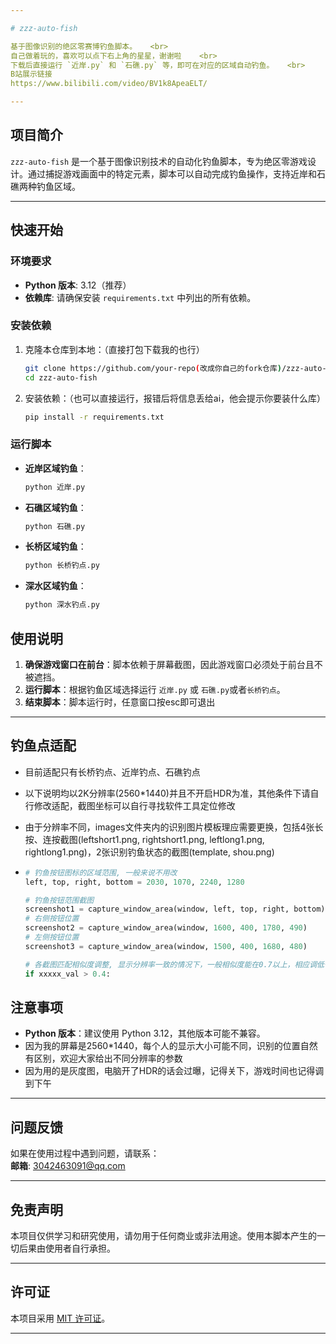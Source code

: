 ```yaml
---

# zzz-auto-fish

基于图像识别的绝区零赛博钓鱼脚本。   <br>
自己做着玩的，喜欢可以点下右上角的星星，谢谢啦    <br>
下载后直接运行 `近岸.py` 和 `石礁.py` 等，即可在对应的区域自动钓鱼。   <br>
B站展示链接
https://www.bilibili.com/video/BV1k8ApeaELT/ 

---
```


## 项目简介

`zzz-auto-fish` 是一个基于图像识别技术的自动化钓鱼脚本，专为绝区零游戏设计。通过捕捉游戏画面中的特定元素，脚本可以自动完成钓鱼操作，支持近岸和石礁两种钓鱼区域。

---

## 快速开始

### 环境要求

- **Python 版本**: 3.12（推荐）
- **依赖库**: 请确保安装 `requirements.txt` 中列出的所有依赖。

### 安装依赖

1. 克隆本仓库到本地：（直接打包下载我的也行）
   ```bash
   git clone https://github.com/your-repo(改成你自己的fork仓库)/zzz-auto-fish.git
   cd zzz-auto-fish
   ```
2. 安装依赖：（也可以直接运行，报错后将信息丢给ai，他会提示你要装什么库）
   ```bash
   pip install -r requirements.txt
   ```

### 运行脚本

- **近岸区域钓鱼**：
  ```bash
  python 近岸.py
  ```
- **石礁区域钓鱼**：
  
  ```bash
  python 石礁.py
  ```

- **长桥区域钓鱼**：

  ```bash
  python 长桥钓点.py
  ```

- **深水区域钓鱼**：

  ```bash
  python 深水钓点.py
  ```


## 使用说明

1. **确保游戏窗口在前台**：脚本依赖于屏幕截图，因此游戏窗口必须处于前台且不被遮挡。
2. **运行脚本**：根据钓鱼区域选择运行 `近岸.py` 或 `石礁.py`或者`长桥钓点`。
3. **结束脚本**：脚本运行时，任意窗口按esc即可退出

---

## 钓鱼点适配

- 目前适配只有长桥钓点、近岸钓点、石礁钓点

- 以下说明均以2K分辨率(2560*1440)并且不开启HDR为准，其他条件下请自行修改适配，截图坐标可以自行寻找软件工具定位修改

- 由于分辨率不同，images文件夹内的识别图片模板理应需要更换，包括4张长按、连按截图(leftshort1.png, rightshort1.png, leftlong1.png, rightlong1.png)，2张识别钓鱼状态的截图(template, shou.png)

- ```python
  # 钓鱼按钮图标的区域范围, 一般来说不用改
  left, top, right, bottom = 2030, 1070, 2240, 1280
  
  # 钓鱼按钮范围截图
  screenshot1 = capture_window_area(window, left, top, right, bottom)
  # 右侧按钮位置
  screenshot2 = capture_window_area(window, 1600, 400, 1780, 490)
  # 左侧按钮位置
  screenshot3 = capture_window_area(window, 1500, 400, 1680, 480)
  
  # 各截图匹配相似度调整, 显示分辨率一致的情况下，一般相似度能在0.7以上，相应调低一点也行，留意运行时控制台的print信息调整
  if xxxxx_val > 0.4:
  ```

## 注意事项

- **Python 版本**：建议使用 Python 3.12，其他版本可能不兼容。
- 因为我的屏幕是2560*1440，每个人的显示大小可能不同，识别的位置自然有区别，欢迎大家给出不同分辨率的参数
- 因为用的是灰度图，电脑开了HDR的话会过曝，记得关下，游戏时间也记得调到下午
---

## 问题反馈

如果在使用过程中遇到问题，请联系：  
**邮箱**: 3042463091@qq.com

---

## 免责声明

本项目仅供学习和研究使用，请勿用于任何商业或非法用途。使用本脚本产生的一切后果由使用者自行承担。

---

## 许可证

本项目采用 [MIT 许可证](LICENSE)。

---
